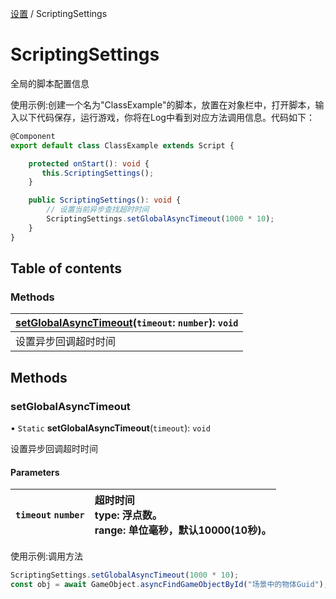 [设置](../groups/设置.设置.md) / ScriptingSettings

# ScriptingSettings <Badge type="tip" text="Class" /> <Score text="ScriptingSettings" />

全局的脚本配置信息

<span style="font-size: 14px;">
使用示例:创建一个名为"ClassExample"的脚本，放置在对象栏中，打开脚本，输入以下代码保存，运行游戏，你将在Log中看到对应方法调用信息。代码如下：
</span>

```ts
@Component
export default class ClassExample extends Script {

    protected onStart(): void {
       this.ScriptingSettings();
    }

    public ScriptingSettings(): void {
        // 设置当前异步查找超时时间
        ScriptingSettings.setGlobalAsyncTimeout(1000 * 10);
    }
}
```

## Table of contents

### Methods <Score text="Methods" /> 
| **[setGlobalAsyncTimeout](mw.ScriptingSettings.md#setglobalasynctimeout)**(`timeout`: `number`): `void`   |
| :-----|
| 设置异步回调超时时间|

## Methods

### setGlobalAsyncTimeout <Score text="setGlobalAsyncTimeout" /> 

• `Static` **setGlobalAsyncTimeout**(`timeout`): `void` 

设置异步回调超时时间

#### Parameters

| `timeout` `number` |  超时时间  <br> type: 浮点数。  <br> range: 单位毫秒，默认10000(10秒)。 |
| :------ | :------ |


<span style="font-size: 14px;">
使用示例:调用方法
</span>

```ts
ScriptingSettings.setGlobalAsyncTimeout(1000 * 10);
const obj = await GameObject.asyncFindGameObjectById("场景中的物体Guid");
```
